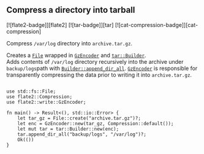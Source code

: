 ## Compress a directory into tarball

[![flate2-badge]][flate2] [![tar-badge]][tar] [![cat-compression-badge]][cat-compression]

Compress `/var/log` directory into `archive.tar.gz`.

Creates a [`File`] wrapped in [`GzEncoder`]
and [`tar::Builder`]. </br>Adds contents of `/var/log` directory recursively into the archive
under `backup/logs`path with [`Builder::append_dir_all`].
[`GzEncoder`] is responsible for transparently compressing the
data prior to writing it into `archive.tar.gz`.

```rust,editable,no_run

use std::fs::File;
use flate2::Compression;
use flate2::write::GzEncoder;

fn main() -> Result<(), std::io::Error> {
    let tar_gz = File::create("archive.tar.gz")?;
    let enc = GzEncoder::new(tar_gz, Compression::default());
    let mut tar = tar::Builder::new(enc);
    tar.append_dir_all("backup/logs", "/var/log")?;
    Ok(())
}
```

[`Builder::append_dir_all`]: https://docs.rs/tar/*/tar/struct.Builder.html#method.append_dir_all
[`File`]: https://doc.rust-lang.org/std/fs/struct.File.html
[`GzEncoder`]: https://docs.rs/flate2/*/flate2/write/struct.GzEncoder.html
[`tar::Builder`]: https://docs.rs/tar/*/tar/struct.Builder.html

